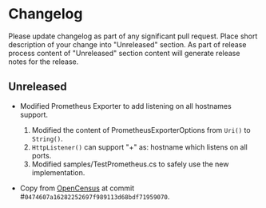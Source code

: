 # Changelog

Please update changelog as part of any significant pull request. Place short
description of your change into "Unreleased" section. As part of release
process content of "Unreleased" section content will generate release notes for
the release.

## Unreleased
- Modified Prometheus Exporter to add listening on all hostnames support.
    1. Modified the content of PrometheusExporterOptions from `Uri()` to `String()`.
    2. `HttpListener()` can support "+" as: hostname which listens on all ports.
    3. Modified samples/TestPrometheus.cs to safely use the new implementation.

- Copy from
  [OpenCensus](http://github.com/census-instrumentation/opencensus-csharp) at
  commit #`0474607a16282252697f989113d68bdf71959070`.
